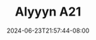 --- 
title: "Alyyyn A21"
description: "nonton bokep Alyyyn A21 terbaru   baru"
date: 2024-06-23T21:57:44-08:00
file_code: "rnqfpbby1qp4"
draft: false
cover: "nezgbjn9httfz2bq.jpg"
tags: ["Alyyyn", "bokep-indo", "bokep-viral", "bokep-ig"]
length: 20
fld_id: "1483006"
foldername: "Alyyyn"
categories: ["Alyyyn"]
views: 0
---